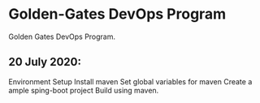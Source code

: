 # Golden-Gates DevOps Program
Golden Gates DevOps Program.

## 20 July 2020:
 Environment Setup
    Install maven
    Set global variables for maven
 Create a ample sping-boot project
 Build using maven.
